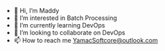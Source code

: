 - 👋 Hi, I’m Maddy
- 👀 I’m interested in Batch Processing
- 🌱 I’m currently learning DevOps
- 💞️ I’m looking to collaborate on DevOps
- 📫 How to reach me YamacSoftcore@outlook.com

<!---
bmadhumay/bmadhumay is a ✨ special ✨ repository because its `README.md` (this file) appears on your GitHub profile.
You can click the Preview link to take a look at your changes.
--->
